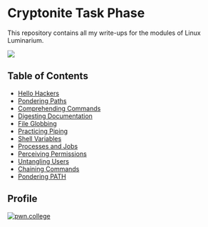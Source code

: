 # Cryptonite Task Phase

This repository contains all my write-ups for the modules of Linux Luminarium.


![](https://i.imgur.com/sagXwhB.png)

## Table of Contents
- [Hello Hackers](./Linux_Luminarium/Hello_Hackers.md)
- [Pondering Paths](./Linux_Luminarium/Pondering_Paths.md)
- [Comprehending Commands](./Linux_Luminarium/Comprehending_Commands.md)
- [Digesting Documentation](./Linux_Luminarium/Digesting_Documentation.md)
- [File Globbing](./Linux_Luminarium/File_Globbing.md)
- [Practicing Piping](./Linux_Luminarium/Practicing_Piping.md)
- [Shell Variables](./Linux_Luminarium/Shell_Variables.md)
- [Processes and Jobs](./Linux_Luminarium/Processes_and_Jobs.md)
- [Perceiving Permissions](./Linux_Luminarium/Perceiving_Permissions.md)
- [Untangling Users](./Linux_Luminarium/Untangling_Users.md)
- [Chaining Commands](./Linux_Luminarium/Chaining_Commands.md)
- [Pondering PATH](./Linux_Luminarium/Pondering_PATH.md)

## Profile 


<p><a href="https://pwn.college/hacker/74645" target="_blank"><img src="https://imgur.com/e0Sm4SG.png" alt="pwn.college" style="height: auto !important;width: auto !important;" ></a></p>